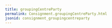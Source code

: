 ```yaml
---
title: groupingCentreParty
permalink: Consignment.groupingCentreParty.html
jsonid: consignment_groupingcentreparty
---
```

